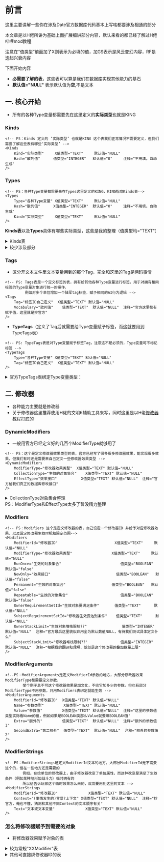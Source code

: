 # 前言
这里主要讲解一些你在涉及Date官方数据库代码基本上写啥都要涉及相通的部分

本文章是以H佬所讲为基础上而扩展细讲部分内容，默认来看的都已经了解过H佬哔哩mod教程

注意在“值类型”前面加了X则表示为必填的值，加GS表示是风云变幻内容，RF是迭起兴衰内容

下面开始内容

- **必需要了解的表**，这些表可以算是我们在数据库实现其他能力的基石
- **默认值="NULL"** 表示默认值为**空**,不是文本

## **一. 核心开始**
- 所有的各种Type变量都需要先在这里定义的**实际类型**也就是KING
### **Kinds**
```
<!-- PS：Kinds 定义的 ‘实际类型’ 也就是KING 这个表我们正常情况不需要定义，但我们需要了解这些表有哪些‘实际类型’ -->
<Kinds
	Kind="实际类型"		X值类型="TEXT"		默认值="NULL"
	Hash="散列值"		值类型="INTEGER"	默认值="0"		注释="不用填，自动生成"
/>
```

### **Types**
```
<!-- PS：各种Type变量都需要先在Types这里定义的KING，KING指向Kinds表-->
<Types
	Type="各种Type变量"	X值类型="TEXT"		默认值="NULL"
	Hash="散列值"		X值类型="INTEGER"	默认值="0"		注释="不用填，自动生成"
	Kind="实际类型"		X值类型="TEXT"		默认值="NULL"
/>
```

**Kinds表**以及**Types**具体有哪些实际类型，这些是我的整理（值类型均="TEXT"）
<details><summary>Kinds表</summary>

|       Kind                   | 介绍           |     注释
| ---------------------------- | -------------- | -----------
| KIND_TRAIT                   | 特性            | 
| KIND_CIVILIZATION            | 文明            | 
| KIND_LEADER                  | 领袖            | 
| KIND_GOSSIP                  | 议程            | 
| KIND_BUILDING                | 建筑,奇观        | 
| KIND_DISTRICT                | 区域            | 
| KIND_IMPROVEMENT             | 改良            | 
| KIND_UNIT                    | 单位            |
| KIND_FORMATION_CLASS         | 单位类型        |
| KIND_ABILITY                 | 单位能力        |
| KIND_UNITCOMMAND             | 单位命令        |
| KIND_UNITOPERATION           | 单元技能操作    |
| KIND_PROMOTION_CLASS         | 单位晋升大类    |
| KIND_PROMOTION               | 单位晋升        |
| KIND_GREAT_PERSON_CLASS      | 伟人类型        | 
| KIND_GREAT_PERSON_INDIVIDUAL | 伟人个体        | 
| KIND_WMD                     | 核武器          |
| KIND_BELIEF                  | 信条            | 
| KIND_RELIGION                | 宗教            | 
| KIND_RESOURCE                | 资源            | 
| KIND_TECH                    | 科技            |
| KIND_CIVIC                   | 市政            | 
| KIND_POLICY                  | 政策            | 
| KIND_PROJECT                 | 项目            | 
| KIND_GOVERNOR                | 总督            | RF&GS
| KIND_GOVERNOR_PROMOTION      | 总督能力        | RF&GS
| KIND_NAMED_RIVER             | 河流名称        | GS
| KIND_NAMED_VOLCANO           | 火山名称        | GS
| KIND_NAMED_MOUNTAIN          | 山地名称        | GS
| KIND_NAMED_DESERT            | 沙漠名称        | GS
| KIND_NAMED_LAKE              | 湖泊名称        | GS
| KIND_NAMED_SEA               | 海洋名称        | GS
| KIND_NAMED_OCEAN             | 大洋名称        | GS
| KIND_COLLECTION              | 集合            | 对象合集,与下面两个在DynamicModifiers表定义修改器
| KIND_EFFECT                  | 效果类型        | 官方修改器真正的接口
| KIND_MODIFIER                | 修改器效果类型   | 由上面两个构成MODIFIER
| KIND_REQUIREMENTSET          | 需求设置        | 对需求设置进行整理关系约束与非和关系
| KIND_REQUIREMENT             | 需求限制        | 最底层的限制，来约束修改器生效范围

</details><details><summary>较少涉及部分</summary>

|       Kind                   | 介绍           |     注释
| ---------------------------- | -------------- | -----------
| KIND_DEAL_ITEM               | 交易项目        | 
| KIND_DIFFICULTY              | 游戏难度        | 
| KIND_DIPLOMATIC_ACTION       | 外交行动        | 
| KIND_DIPLOMATIC_STATE        | 外交状态        | 
| KIND_BARBARIAN_TRIBE         | 蛮族营地类型    | 
| KIND_ERA                     | 时代            | 
| KIND_FEATURE                 | 地貌            | 
| KIND_CAPABILITY              | 能力??          | 
| KIND_GAMESPEED               | 游戏速度        | 
| KIND_GAMESPEED_SCALING       | 游戏速度缩放?    | 
| KIND_GOODY_HUT               | 部落村庄奖励     | 
| KIND_GREATWORK               | 著作            | 
| KIND_HAPPINESS               | 宜居度等级      | 例如欣喜若狂，厌恶等等
| KIND_CONTINENT               | 大陆            | 
| KIND_MAPSIZE                 | 地图大小        | 
| KIND_NOTIFICATION            | 通知            | 
| KIND_SLOT                    | 槽位            | 
| KIND_QUEST                   | 任务            | 
| KIND_ROUTE                   | 道路            | 铁路等
| KIND_SCORING_CATEGORY        | 评分类别?       | 
| KIND_SCORING_LINE_ITEM       | 评分行项目?     | 
| KIND_TERRAIN                 | 地形            |
| KIND_TERRAIN_CLASS           | 地形大类        |
| KIND_GAMEMODE                | 游戏模式        |
| KIND_TURNPHASE               | ?              | 这四个貌似与时间设置有关
| KIND_TURNMODE                | ?              | 没兴趣研究
| KIND_TURNSEGMENT             | ?              |
| KIND_TURNTIMER               | ?              |
| KIND_DEFEAT                  | 失败类型        | 例如失败和时间耗尽
| KIND_VICTORY                 | 胜利类型        |
| KIND_VICTORY_STRATEGY        | 胜利战略        | 与AI获取胜利有关
| KIND_WAR                     | 战争类型        |
| KIND_YIELD                   | 产量类型        |
| KIND_PSEUDOYIELD             | 伪产量          | 用于AI
| KIND_DIPLOMACY_ALLIANCE      | 外交联盟类型    | RF&GS
| KIND_DIPLOMACY_EMERGENCY     | 外交紧急情况    | RF&GS
| KIND_GOVERNMENT              | 政体            |
| KIND_LOYALTY_LEVEL           | 忠诚度级别      | RF&GS
| KIND_MOMENT                  | 历史时刻        | RF&GS
| KIND_MOMENT_DATA             | 历史时刻数据    | RF&GS和历史时刻记录有关
| KIND_MOMENT_OUTCOME          | 历史时刻的成果  | RF&GS
| KIND_MOMENT_ILLUSTRATION     | 历史时刻插图    | RF&GS
| KIND_RESOLUTION              | 决议           | GS
| KIND_DISCUSSION              | 世界大会       | GS世界紧急情况，诺贝尔奖
| KIND_PROPOSAL_TYPE           | 世界提案类型    | GS
| KIND_VOTING_BLOCKER          | 投票类型        | GS例如你是目标文明无法投票
| KIND_PROPOSAL_BLOCKER        | 提案拦截        | GS当处于非议程时间打开世界议会效果
| KIND_MINORCIVBONUS           | 次要奖金类型    | GS城邦的奖励
| KIND_COASTAL_LOWLAND         | 沿海低地        | GS
| KIND_RANDOM_EVENT            | 随机事件        | GS随机灾害
| KIND_REALISM_SETTING         | 灾害级别设置    | GS
| KIND_ROCKBAND_RESULT         | 乐队演奏结果    | GS

</details>

### **Tags**
- 区分开文本文件里文本变量用到的那个Tag，完全和这里的Tag是两码事情
```
<!-- PS: Tags表是一个定义标签的表，拥有给其他各种Type变量进行标签，用于对拥有相同标签的Type变量对象进行统一的操作，
		 例如对多个单位增加一个陆军tag标签，赋予相同的AI行为逻辑 -->
<Tags
	Tag="标签ID自己定义"	X值类型="TEXT"	默认值="NULL"
	Vocabulary="散列值"	值类型="TEXT"	默认值="NULL"	注释="官方这里都有赋予值，这里就是抄官方"
/>
```
- **TypeTags**（定义了Tag后就需要给Type变量赋予标签，而这就要用到TypeTags表）
```
<!-- PS: TypeTags表是对Type变量赋予标签Tag，注意这不是必须的，Type变量可不标记标签 -->
<TypeTags
	Type="各种Type变量"	X值类型="TEXT"	默认值="NULL"
	Tag="标签ID自己定义"	X值类型="TEXT"	默认值="NULL"
/>
```
<details><summary>官方TypeTags表绑定Type变量类型：</summary>

|       Type         | 注释
| ------------------ | --------------
| UnitType| 单位Type变量
| UnitAbilityType| 单位能力的Type变量
| ResourceType | 资源的Type变量
| ModifierType| 修改器的Type变量

</details>

## **二. 修改器**
- 各种能力主要就是修改器
- 关于修改器这里推荐使用H佬的文明6辅助工具来写，同时这里是以H佬[修改器教程](https://www.bilibili.com/video/BV1zt41167qA/)打底的
### **DynamicModifiers**
- 一般用官方已经定义好的几百个ModifierType就够用了
```
<!-- PS：这个是定义修改器效果类型的表，官方已经写了很多很多修改器效果，能实现很多效果，但我们有时还是需要来自己定义一些修改器效果类型 -->
<DynamicModifiers
	ModifierType="修改器效果类型"	X值类型="TEXT"	默认值="NULL"
	CollectionType="生效的对象集合"	X值类型="TEXT"	默认值="NULL"
	EffectType="效果接口"	        X值类型="TEXT"	默认值="NULL"	注释="官方给我们真正的数据库修改接口"
/>
```
<details><summary>CollectionType对象集合整理</summary>

|       CollectionType         | 注释
| ---------------------------- | --------------

</details>
PS：ModifierType和EffectType太多了暂没精力整理

### **Modifiers**
```
<!-- PS：Modifiers 这个是定义修改器的表，自己设定一个修改器ID 并给予对应修改器效果，以及设定修改器生效时机和限定范围-->
<Modifiers
	ModifierId="修改器ID"							X值类型="TEXT"		默认值="NULL"
	ModifierType="修改器效果类型"					X值类型="TEXT"		默认值="NULL"
	RunOnce="生效的对象集合"						    值类型="BOOLEAN"	默认值="false"
	NewOnly="效果接口"	        					值类型="BOOLEAN"	默认值="false"
	Permanent="生效的对象集合"						值类型="BOOLEAN"	默认值="false"
	Repeatable="生效的对象集合"						值类型="BOOLEAN"	默认值="false"
	OwnerRequirementSetId="生效对象要满足条件"		值类型="TEXT"		默认值="NULL"
	SubjectRequirementSetId="修改器生效要达到条件"	值类型="TEXT"		默认值="NULL"
	OwnerStackLimit="生效对象堆栈限制??"			    值类型="INTEGER"	默认值="NULL"	注释="官方最后这里貌似弃用全为默认数值NULL，有待我们测试具体定义什么"
	SubjectStackLimit="修改器堆栈限制??"			    值类型="INTEGER"	默认值="NULL"	注释="根据我的翻译和理解，貌似是这个修改器的叠加数量上限"
/>
```
### ModifierArguments
```
<!--PS：ModifierArguments是定义ModifierId参数的地方，大部分修改器效果ModifierType都需要定义参数，
		举个例子总不可这个修改器效果是加文化，不给它加多少的参数。但也有部分ModifierType不用参数，只用Modifiers表绑定就能生效 -->
<ModifierArguments
	ModifierId="修改器ID"	X值类型="TEXT"	默认值="NULL"
	Name="参数类型"			X值类型="TEXT"	默认值="NULL"
	Value="参数值"			X值类型="TEXT"	默认值="NULL"	注释="这里的参数值类型实际看Name的值，例如如果是BOOLEAN类那么Value就要填BOOLEAN值"
	Extra="额外的"			值类型="TEXT"	默认值="NULL"	注释="额外的参数值1"
	SecondExtra="第二额外"	值类型="TEXT"	默认值="NULL"	注释="额外的参数值2"
/>
```
### ModifierStrings
```
<!--PS：ModifierStrings是定义ModifierId文本的地方，大部分ModifierId是不需要这个的，但在一些地方还是需要的
		例如，在给单位的修改器上，由于修改器改变了单位属性，而这种改变是满足了生效条件（例如某种地形加战斗力）临时拥有的
		所以给告诉玩家这个临时效果怎么来的，就需要用到这里的文本 -->
<ModifierStrings
	ModifierId="修改器ID"				X值类型="TEXT"	默认值="NULL"
	Context="(事情发生的)背景?上下文"	X值类型="TEXT"	默认值="NULL"	注释="抄官方，俺也不懂，猜测和其他不同Context的文本顺序有关"
	Text="文本或文本变量"				X值类型="TEXT"	默认值="NULL"
/>
```
### 怎么将修改器赋予到需要的对象
- 将修改器效果赋予对象的表
<details><summary>较为常规"XXModifier"表</summary>

|        表                            | 被绑对象                                 | 注释
| ------------------------------------ | --------------------------------------- |------------------------
| TraitModifiers                       | TraitType="特性Type变量"                 | 将修改器与特性绑定，在通特性绑文明或领袖
| BeliefModifiers                      | BeliefType="信条特性Type变量"            | 将修改器与信条绑定
| BuildingModifiers·                   | BuildingType="建筑/奇观Type变量"         | 将修改器与信条绑定
| CivicModifiers                       | CivicType="市政Type变量"                 | 将修改器与信条绑定
| TechnologyModifiers                  | TechnologyType="科技Type变量"            | 将修改器与信条绑定
| DistrictModifiers                    | DistrictType="区域Type变量"              | 将修改器与信条绑定v
| GovernmentModifiers                  | GovernmentType="政体Type变量"            | 将修改器与信条绑定
| GreatPersonIndividualBirthModifiers  | GreatPersonIndividualType="伟人Type变量" | 将修改器与伟人绑定
| GreatPersonIndividualActionModifiers | GreatPersonIndividualType="伟人Type变量" | 将修改器与伟人激活能力绑定，它还有一个AttachmentTargetType确认能力激活修改器生效对象
| GreatWorkModifiers                   | GreatWorkType="著作,遗物Type变量"        | 将修改器与著作/遗物绑定
| ImprovementModifiers                 | ImprovementType="改良Type变量"           | 将修改器与改良绑定
| PolicyModifiers                      | PolicyType="政策Type变量"                | 将修改器与政策卡绑定
| ProjectCompletionModifiers           | ProjectType="项目Type变量"               | 项目完成的修改器效果
| UnitAbilityModifiers                 | UnitAbilityType="单位能力Type变量"        | 单位能力拥有的修改器效果
| UnitPromotionModifiers               | UnitPromotionType="单位晋升Type变量"      | 单位晋升拥有的修改器效果
| GameModifiers                        |                  /                       | 这个表只需要ModifierId，应该是是直接把修改器效果绑全局的?(待测试研究)
| CommemorationModifiers               | CommemorationType="时代着力点Type变量"    | RF&GS 时代着力点的修改器效果
| GovernorModifiers                    | GovernorType="总督Type变量"               | RF&GS 将修改器与总督绑定--总督初始能力
| GovernorPromotionModifiers           | GovernorPromotionType="总督晋升Type变量"  | RF&GS 将修改器与总晋升能力绑定
| ComplimentModifiers                  | CommemorationType="时代着力点Type变量"    | RF&GS 与CommemorationModifiers的表内容一样，官方应该弃用了，数据库内为空
| AllianceEffects                      | AllianceType="同盟关系Type变量"           | RF&GS 将修改器与同盟关系绑定，它还有一个LevelRequirement确认修改器生效级别要求
| EmergencyBuffs                       | EmergencyType="突发事件Type变量"          | RF&GS 紧急缓冲表 给突发事件在缓冲阶段给予修改器，它还有一个Description是文本讲述突发事件缓存情况效果

</details><details><summary>其他可直接绑修改器ID的表</summary>

|        表        | 被绑对象                         | 注释
| ---------------- | ------------------------------- |------------------------
| EmergencyRewards | EmergencyType="突发事件Type变量" | RF&GS 这个是定义突发事件奖励的表有多个需要定义的量，其中就可以直接绑定修改器ModifierId
| GoodyHutSubTypes | SubTypeGoodyHut="村庄Type变量"   | 定义村庄效果类型的表，有待研究，可直接绑修改器ModifierId
| esolutionEffects | ResolutionType="决议的Type变量"  | GS 决议效果的表，有待研究，可直接绑修改器ModifierId

